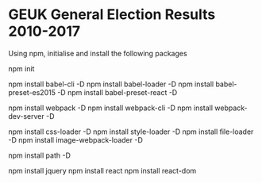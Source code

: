 # GEUK General Election Results 2010-2017

Using npm, initialise and install the following packages

npm init

npm install babel-cli -D
npm install babel-loader -D
npm install babel-preset-es2015 -D
npm install babel-preset-react -D

npm install webpack -D
npm install webpack-cli -D
npm install webpack-dev-server -D

npm install css-loader -D
npm install style-loader -D
npm install file-loader -D
npm install image-webpack-loader -D

npm install path -D

npm install jquery 
npm install react 
npm install react-dom 